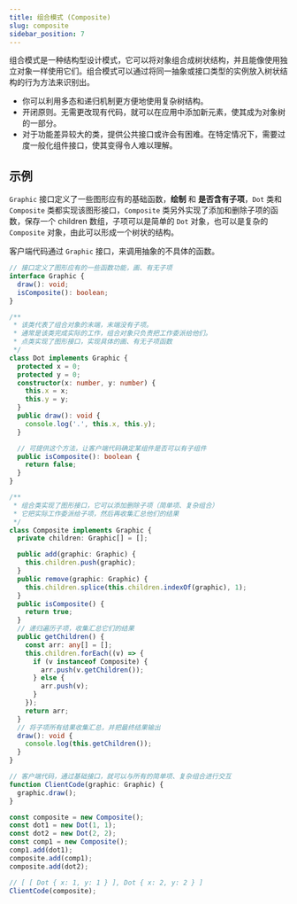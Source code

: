 ```yaml
---
title: 组合模式 (Composite)
slug: composite
sidebar_position: 7
---
```



组合模式是一种结构型设计模式，它可以将对象组合成树状结构，并且能像使用独立对象一样使用它们。组合模式可以通过将同一抽象或接口类型的实例放入树状结构的行为方法来识别出。

- 你可以利用多态和递归机制更方便地使用复杂树结构。
- 开闭原则。无需更改现有代码，就可以在应用中添加新元素，使其成为对象树的一部分。
- 对于功能差异较大的类，提供公共接口或许会有困难。在特定情况下，需要过度一般化组件接口，使其变得令人难以理解。

## 示例

`Graphic` 接口定义了一些图形应有的基础函数，**绘制** 和 **是否含有子项**，`Dot` 类和 `Composite` 类都实现该图形接口，`Composite` 类另外实现了添加和删除子项的函数，保存一个 children 数组，子项可以是简单的 `Dot` 对象，也可以是复杂的 `Composite` 对象，由此可以形成一个树状的结构。

客户端代码通过 `Graphic` 接口，来调用抽象的不具体的函数。

```ts
// 接口定义了图形应有的一些函数功能，画、有无子项
interface Graphic {
  draw(): void;
  isComposite(): boolean;
}

/**
 * 该类代表了组合对象的末端，末端没有子项。
 * 通常是该类完成实际的工作，组合对象只负责把工作委派给他们。
 * 点类实现了图形接口，实现具体的画、有无子项函数
 */
class Dot implements Graphic {
  protected x = 0;
  protected y = 0;
  constructor(x: number, y: number) {
    this.x = x;
    this.y = y;
  }
  public draw(): void {
    console.log('.', this.x, this.y);
  }

  // 可提供这个方法，让客户端代码确定某组件是否可以有子组件
  public isComposite(): boolean {
    return false;
  }
}

/**
 * 组合类实现了图形接口，它可以添加删除子项（简单项、复杂组合）
 * 它把实际工作委派给子项，然后再收集汇总他们的结果
 */
class Composite implements Graphic {
  private children: Graphic[] = [];

  public add(graphic: Graphic) {
    this.children.push(graphic);
  }
  public remove(graphic: Graphic) {
    this.children.splice(this.children.indexOf(graphic), 1);
  }
  public isComposite() {
    return true;
  }
  // 递归遍历子项，收集汇总它们的结果
  public getChildren() {
    const arr: any[] = [];
    this.children.forEach((v) => {
      if (v instanceof Composite) {
        arr.push(v.getChildren());
      } else {
        arr.push(v);
      }
    });
    return arr;
  }
  // 将子项所有结果收集汇总，并把最终结果输出
  draw(): void {
    console.log(this.getChildren());
  }
}

// 客户端代码，通过基础接口，就可以与所有的简单项、复杂组合进行交互
function ClientCode(graphic: Graphic) {
  graphic.draw();
}

const composite = new Composite();
const dot1 = new Dot(1, 1);
const dot2 = new Dot(2, 2);
const comp1 = new Composite();
comp1.add(dot1);
composite.add(comp1);
composite.add(dot2);

// [ [ Dot { x: 1, y: 1 } ], Dot { x: 2, y: 2 } ]
ClientCode(composite);

```